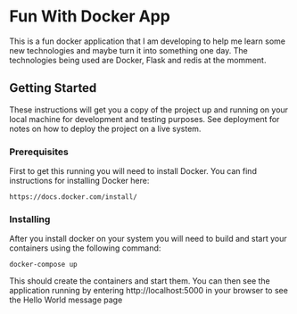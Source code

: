 # Fun With Docker App

This is a fun docker application that I am developing to help me learn some new technologies and maybe turn it into something one day. The technologies being used are Docker, Flask and redis at the momment.

## Getting Started

These instructions will get you a copy of the project up and running on your local machine for development and testing purposes. See deployment for notes on how to deploy the project on a live system.

### Prerequisites

First to get this running you will need to install Docker. You can find instructions for installing Docker here:

```
https://docs.docker.com/install/
```

### Installing

After you install docker on your system you will need to build and start your containers using the following command:

```
docker-compose up
```

This should create the containers and start them. You can then see the application running by entering http://localhost:5000 in your browser to see the Hello World message page